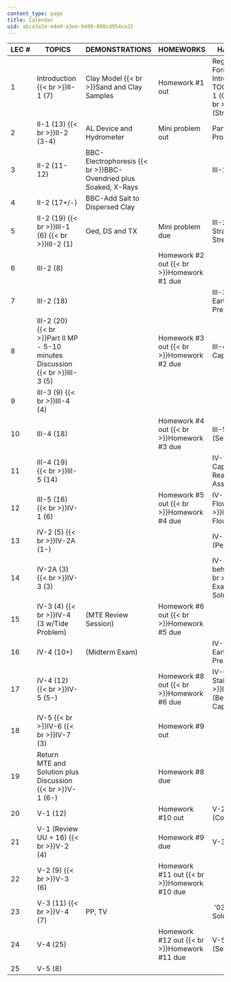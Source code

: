 ```yaml
---
content_type: page
title: Calendar
uid: abca3a2e-e4e0-a3ee-9499-890cd954ca32
---
```


| LEC # | TOPICS | DEMONSTRATIONS | HOMEWORKS | HANDOUTS |
| --- | --- | --- | --- | --- |
| 1 | Introduction  {{< br >}}II-1 (7) | Clay Model  {{< br >}}Sand and Clay Samples | Homework #1 out | Registration Form, Introduction, TOC Notes, II-1 (Comp.)  {{< br >}}II-2 (Structure) |
| 2 | II-1 (13)  {{< br >}}II-2 (3-4) | AL Device and Hydrometer | Mini problem out | Part II Mini Problem |
| 3 | II-2 (11-12) | BBC-Electrophoresis  {{< br >}}BBC-Ovendried plus Soaked, X-Rays |  | III-1 (Stresses) |
| 4 | II-2 (17+/-) | BBC-Add Salt to Dispersed Clay |  |  |
| 5 | II-2 (19)  {{< br >}}III-1 (6)  {{< br >}}III-2 (1) | Oed, DS and TX | Mini problem due | III-2 (Stress-Strain-Strength) |
| 6 | III-2 (8) |  | Homework #2 out  {{< br >}}Homework #1 due |  |
| 7 | III-2 (18) |  |  | III-3 (Lateral Earth Pressure) |
| 8 | III-2 (20)  {{< br >}}Part II MP - 5-10 minutes Discussion  {{< br >}}III-3 (5) |  | Homework #3 out  {{< br >}}Homework #2 due | III-4 (Bearing Capacity) |
| 9 | III-3 (9)  {{< br >}}III-4 (4) |  |  |  |
| 10 | III-4 (18) |  | Homework #4 out  {{< br >}}Homework #3 due | III-5 (Settlement) |
| 11 | III-4 (19)  {{< br >}}III-5 (14) |  |  | IV-1 (s' and Capillarity), Reading Assignment #2 |
| 12 | III-5 (16)  {{< br >}}IV-1 (6) |  | Homework #5 out  {{< br >}}Homework #4 due | IV-2 (1-D Flow)  {{< br >}}IV-2A (2-D Flow) |
| 13 | IV-2 (5)  {{< br >}}IV-2A (1-) |  |  | IV-3 (Permeability) |
| 14 | IV-2A (3)  {{< br >}}IV-3 (3) |  |  | IV-4 (Clay behavior)  {{< br >}}'03 MTE Exam and Solution |
| 15 | IV-3 (4)  {{< br >}}IV-4 (3 w/Tide Problem) | (MTE Review Session) | Homework #6 out  {{< br >}}Homework #5 due |  |
| 16 | IV-4 (10+) | (Midterm Exam) |  | IV-5 (Lateral Earth Pressure) |
| 17 | IV-4 (12)  {{< br >}}IV-5 (5-) |  | Homework #8 out  {{< br >}}Homework #6 due | IV-6 (Slope Stability)  {{< br >}}IV-7 (Bearing Capacity) |
| 18 | IV-5  {{< br >}}IV-6  {{< br >}}IV-7 (3) |  | Homework #9 out |  |
| 19 | Return MTE and Solution plus Discussion  {{< br >}}V-1 (6-) |  | Homework #8 due |  |
| 20 | V-1 (12) |  | Homework #10 out | V-2 (Consolidation) |
| 21 | V-1 (Review UU + 16)  {{< br >}}V-2 (4) |  | Homework #9 due | V-3 (Stability) |
| 22 | V-2 (9)  {{< br >}}V-3 (6) |  | Homework #11 out  {{< br >}}Homework #10 due |  |
| 23 | V-3 (11)  {{< br >}}V-4 (7) | PP, TV |  |  '03 FE and Solution |
| 24 | V-4 (25) |  | Homework #12 out  {{< br >}}Homework #11 due | V-5 (Settlement) |
| 25 | V-5 (8) |  |  |